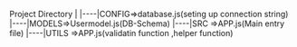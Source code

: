 Project Directory
|
|----|CONFIG=>database.js(seting up connection string)
|----|MODELS=>Usermodel.js(DB-Schema)
|----|SRC =>APP.js(Main entry file)
|----|UTILS =>APP.js(validatin function ,helper function)
